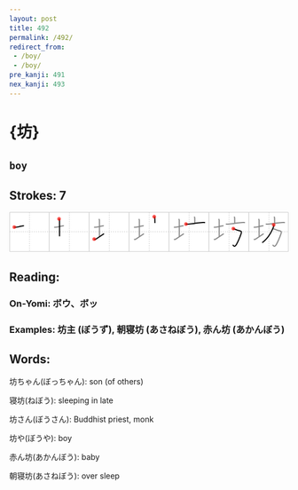 ```yaml
---
layout: post
title: 492
permalink: /492/
redirect_from:
 - /boy/
 - /boy/
pre_kanji: 491
nex_kanji: 493
---
```


# {坊}

## `boy`

## Strokes: 7

<div class="stroke"><img src="../images/E59D8A.png" /></div>

## Reading:

### On-Yomi: ボウ、ボッ

### Examples: 坊主 (ぼうず), 朝寝坊 (あさねぼう), 赤ん坊 (あかんぼう)

## Words:

坊ちゃん(ぼっちゃん): son (of others)

寝坊(ねぼう): sleeping in late

坊さん(ぼうさん): Buddhist priest, monk

坊や(ぼうや): boy

赤ん坊(あかんぼう): baby

朝寝坊(あさねぼう): over sleep
